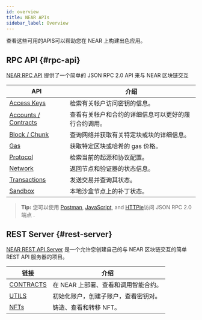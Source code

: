 ```yaml
---
id: overview
title: NEAR APIs
sidebar_label: Overview
---
```


查看这些可用的APIS可以帮助您在 NEAR 上构建出色应用。

## RPC API {#rpc-api}

[NEAR RPC API](/docs/api/rpc) 提供了一个简单的 JSON RPC 2.0 API 来与 NEAR 区块链交互

| API | 介绍 |
|-----|-------------|
| [Access Keys](/docs/api/rpc/access-keys) | 检索有关帐户访问密钥的信息。 |
| [Accounts / Contracts](/docs/api/rpc/contracts) | 查看有关帐户和合约的详细信息可以更好的履行合约调用。|
| [Block / Chunk](/docs/api/rpc/block-chunk) | 查询网络并获取有关特定块或块的详细信息。|
| [Gas](/docs/api/rpc/gas) | 获取特定区块或哈希的 gas 价格。 |
| [Protocol](/docs/api/rpc/protocol) | 检索当前的起源和协议配置。|
| [Network](/docs/api/rpc/network) | 返回节点和验证器的状态信息。 |
| [Transactions](/docs/api/rpc/transactions) | 发送交易并查询其状态。 |
| [Sandbox](/docs/api/rpc/sandbox) | 本地沙盒节点上的补丁状态。 |

> **Tip:** 您可以使用 [Postman](/docs/api/rpc#postman-setup), [JavaScript](/docs/api/rpc#javascript-setup), and [HTTPie](/docs/api/rpc#httpie-setup)访问 JSON RPC 2.0 端点
> .

## REST Server {#rest-server}

[NEAR REST API Server](/docs/api/rest-server/overview) 是一个允许您创建自己的与 NEAR 区块链交互的简单 REST API 服务器的项目。

| 链接                                     | 介绍                                                                                                                 |
| ------------------------------------------ | --------------------------------------------------------------------------------------------------------------------------- |
| [CONTRACTS](/docs/api/rest-server/contracts)                              |  在 NEAR 上部署、查看和调用智能合约。    |
| [UTILS](/docs/api/rest-server/utils)                                  |    初始化账户，创建子账户，查看密钥对。                                |
| [NFTs](/docs/api/rest-server/nfts)                            |        铸造、查看和转移 NFT。                                  |

